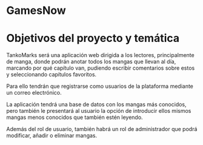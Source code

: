 # GamesNow
# Objetivos del proyecto y temática

TankoMarks será una aplicación web dirigida a los lectores, principalmente de manga, donde podrán anotar todos los mangas que llevan al día, marcando por qué capítulo van, pudiendo escribir comentarios sobre estos y seleccionando capítulos favoritos.

Para ello tendrán que registrarse como usuarios de la plataforma mediante un correo electrónico.

La aplicación tendrá una base de datos con los mangas más conocidos, pero también le presentará al usuario la opción de introducir ellos mismos mangas menos conocidos que también estén leyendo.

Además del rol de usuario, también habrá un rol de administrador que podrá modificar, añadir o eliminar mangas.
